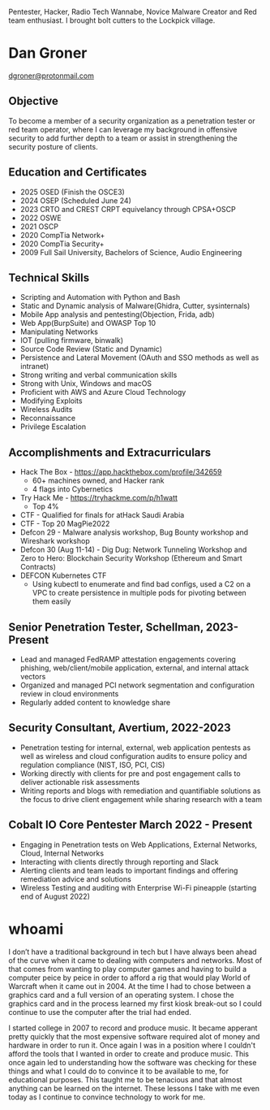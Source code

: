 Pentester, Hacker, Radio Tech Wannabe, Novice Malware Creator and Red team enthusiast. I brought bolt cutters to the Lockpick village.
# Dan Groner
dgroner@protonmail.com 
## Objective
To become a member of a security organization as a penetration tester or red team operator, where I can leverage my background in offensive security to add further depth to a team or assist in strengthening the security posture of clients.
## Education and Certificates
- 2025 OSED (Finish the OSCE3)
- 2024 OSEP (Scheduled June 24)
- 2023 CRTO and CREST CRPT equivelancy through CPSA+OSCP
- 2022 OSWE
- 2021 OSCP 
- 2020 CompTia Network+
- 2020 CompTia Security+
- 2009 Full Sail University, Bachelors of Science, Audio Engineering
## Technical Skills
- Scripting and Automation with Python and Bash
- Static and Dynamic analysis of Malware(Ghidra, Cutter, sysinternals)
- Mobile App analysis and pentesting(Objection, Frida, adb)
- Web App(BurpSuite) and OWASP Top 10
- Manipulating Networks
- IOT (pulling firmware, binwalk)
- Source Code Review (Static and Dynamic)
- Persistence and Lateral Movement (OAuth and SSO methods as well as intranet)
- Strong writing and verbal communication skills
- Strong with Unix, Windows and macOS
- Proficient with AWS and Azure Cloud Technology
- Modifying Exploits
- Wireless Audits
- Reconnaissance
- Privilege Escalation
## Accomplishments and Extracurriculars
- Hack The Box - https://app.hackthebox.com/profile/342659
	- 60+ machines owned, and Hacker rank
   	- 4 flags into Cybernetics
- Try Hack Me - https://tryhackme.com/p/h1watt
	- Top 4%
- CTF - Qualified for finals for atHack Saudi Arabia
- CTF - Top 20 MagPie2022
- Defcon 29 - Malware analysis workshop, Bug Bounty workshop and Wireshark workshop
- Defcon 30 (Aug 11-14) - Dig Dug: Network Tunneling Workshop and Zero to Hero: Blockchain Security Workshop (Ethereum and Smart Contracts)
- DEFCON Kubernetes CTF
	- Using kubectl to enumerate and find bad configs, used a C2 on a VPC to create persistence in multiple pods for pivoting between them easily
## Senior Penetration Tester, Schellman, 2023-Present
- Lead and managed FedRAMP attestation engagements covering phishing, web/client/mobile application, external, and internal attack vectors
- Organized and managed PCI network segmentation and configuration review in cloud environments
- Regularly added content to knowledge share
## Security Consultant, Avertium, 2022-2023
- Penetration testing for internal, external, web application pentests as well as wireless and cloud configuration audits to ensure policy and regulation compliance (NIST, ISO, PCI, CIS)
- Working directly with clients for pre and post engagement calls to deliver actionable risk assessments
- Writing reports and blogs with remediation and quantifiable solutions as the focus to drive client engagement while sharing research with a team
## Cobalt IO Core Pentester March 2022 - Present
- Engaging in Penetration tests on Web Applications, External Networks, Cloud, Internal Networks
- Interacting with clients directly through reporting and Slack
- Alerting clients and team leads to important findings and offering remediation advice and solutions
- Wireless Testing and auditing with Enterprise Wi-Fi pineapple (starting end of August 2022)
# whoami
I don’t have a traditional background in tech but I have always been ahead of the curve when it came to dealing with computers and networks. Most of that comes from wanting to play computer games and having to build a computer peice by peice in order to afford a rig that would play World of Warcraft when it came out in 2004. At the time I had to chose between a graphics card and a full version of an operating system. I chose the graphics card and in the process learned my first kiosk break-out so I could continue to use the computer after the trial had ended. 

I started college in 2007 to record and produce music. It became apperant pretty quickly that the most expensive software required alot of money and hardware in order to run it. Once again I was in a position where I couldn't afford the tools that I wanted in order to create and produce music. This once again led to understanding how the software was checking for these things and what I could do to convince it to be available to me, for educational purposes. This taught me to be tenacious and that almost anything can be learned on the internet. These lessons I take with me even today as I continue to convince technology to work for me. 
